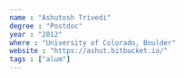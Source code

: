 ```yaml
---
name : "Ashutosh Trivedi"
degree : "Postdoc"
year : "2012"
where : "University of Colorado, Boulder"
website : "https://ashut.bitbucket.io/"
tags : ["alum"]
---
```

